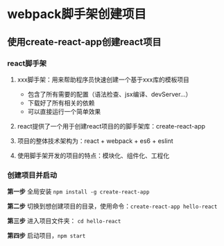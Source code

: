 # webpack脚手架创建项目

## 使用create-react-app创建react项目

### react脚手架

1. xxx脚手架：用来帮助程序员快速创建一个基于xxx库的模板项目

    * 包含了所有需要的配置（语法检查、jsx编译、devServer...）
    * 下载好了所有相关的依赖
    * 可以直接运行一个简单效果

2. react提供了一个用于创建react项目的的脚手架库：create-react-app
3. 项目的整体技术架构为：react + webpack + es6 + eslint
4. 使用脚手架开发的项目的特点：模块化、组件化、工程化

### 创建项目并启动

**第一步** 全局安装 `npm install -g create-react-app`

**第二步** 切换到想创建项目的目录，使用命令：`create-react-app hello-react`

**第三步** 进入项目文件夹： `cd hello-react`

**第四步** 启动项目，`npm start`

